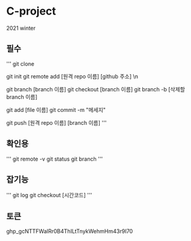 # C-project
2021 winter



## 필수 
'''
git clone

git init 
git remote add [원격 repo 이름] [github 주소] \n

git branch [branch 이름]
git checkout [branch 이름]
git branch -b [삭제할 branch 이름]

git add [file 이름]
git commit -m "메세지"

git push [원격 repo 이름] [branch 이름]
'''

## 확인용
'''
git remote -v
git status 
git branch
'''

## 잡기능 
'''
git log
git checkout [시간코드]
'''

## 토큰
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
